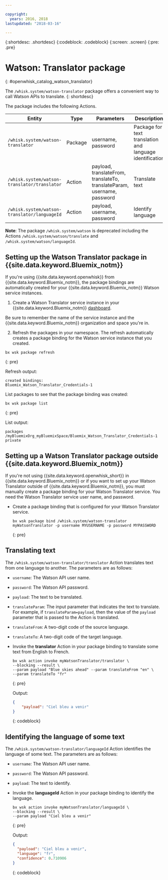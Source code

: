 ```yaml
---

copyright:
  years: 2016, 2018
lastupdated: "2018-03-16"

---
```


{:shortdesc: .shortdesc}
{:codeblock: .codeblock}
{:screen: .screen}
{:pre: .pre}

# Watson: Translator package
{: #openwhisk_catalog_watson_translator}

The `/whisk.system/watson-translator` package offers a convenient way to call Watson APIs to translate.
{: shortdesc}

The package includes the following Actions.

| Entity | Type | Parameters | Description |
| --- | --- | --- | --- |
| `/whisk.system/watson-translator` | Package | username, password | Package for text translation and language identification  |
| `/whisk.system/watson-translator/translator` | Action | payload, translateFrom, translateTo, translateParam, username, password | Translate text |
| `/whisk.system/watson-translator/languageId` | Action | payload, username, password | Identify language |

**Note**: The package `/whisk.system/watson` is deprecated including the Actions `/whisk.system/watson/translate` and `/whisk.system/watson/languageId`.

## Setting up the Watson Translator package in {{site.data.keyword.Bluemix_notm}}

If you're using {{site.data.keyword.openwhisk}} from {{site.data.keyword.Bluemix_notm}}, the package bindings are automatically created for your {{site.data.keyword.Bluemix_notm}} Watson service instances.

1. Create a Watson Translator service instance in your {{site.data.keyword.Bluemix_notm}} [dashboard](http://console.bluemix.net).
  
  Be sure to remember the name of the service instance and the {{site.data.keyword.Bluemix_notm}} organization and space you're in.
  
2. Refresh the packages in your namespace. The refresh automatically creates a package binding for the Watson service instance that you created.
  ```
  bx wsk package refresh
  ```
  {: pre}
  
  Refresh output:
  ```
  created bindings:
  Bluemix_Watson_Translator_Credentials-1
  ```
  
  List packages to see that the package binding was created:
  ```
  bx wsk package list
  ```
  {: pre}
  
  List output:
  ```
  packages
  /myBluemixOrg_myBluemixSpace/Bluemix_Watson_Translator_Credentials-1 private
  ```
 
## Setting up a Watson Translator package outside {{site.data.keyword.Bluemix_notm}}

If you're not using {{site.data.keyword.openwhisk_short}} in {{site.data.keyword.Bluemix_notm}} or if you want to set up your Watson Translator outside of {{site.data.keyword.Bluemix_notm}}, you must manually create a package binding for your Watson Translator service. You need the Watson Translator service user name, and password.

- Create a package binding that is configured for your Watson Translator service.
  ```
  bx wsk package bind /whisk.system/watson-translator myWatsonTranslator -p username MYUSERNAME -p password MYPASSWORD
  ```
  {: pre}

## Translating text

The `/whisk.system/watson-translator/translator` Action translates text from one language to another. The parameters are as follows:

- `username`: The Watson API user name.
- `password`: The Watson API password.
- `payload`: The text to be translated.
- `translateParam`: The input parameter that indicates the text to translate. For example, if `translateParam=payload`, then the value of the `payload` parameter that is passed to the Action is translated.
- `translateFrom`: A two-digit code of the source language.
- `translateTo`: A two-digit code of the target language.

- Invoke the **translator** Action in your package binding to translate some text from English to French.
  ```
  bx wsk action invoke myWatsonTranslator/translator \
  --blocking --result \
  --param payload "Blue skies ahead" --param translateFrom "en" \
  --param translateTo "fr"
  ```
  {: pre}
  
  Output:
  ```json
  {
      "payload": "Ciel bleu a venir"
  }
  ```
  {: codeblock}
  
## Identifying the language of some text

The `/whisk.system/watson-translator/languageId` Action identifies the language of some text. The parameters are as follows:

- `username`: The Watson API user name.
- `password`: The Watson API password.
- `payload`: The text to identify.

- Invoke the **languageId** Action in your package binding to identify the language.
  ```
  bx wsk action invoke myWatsonTranslator/languageId \
  --blocking --result \
  --param payload "Ciel bleu a venir"
  ```
  {: pre}
  
  Output:
  ```json
  {
    "payload": "Ciel bleu a venir",
    "language": "fr",
    "confidence": 0.710906
  }
  ```
  {: codeblock}
  
